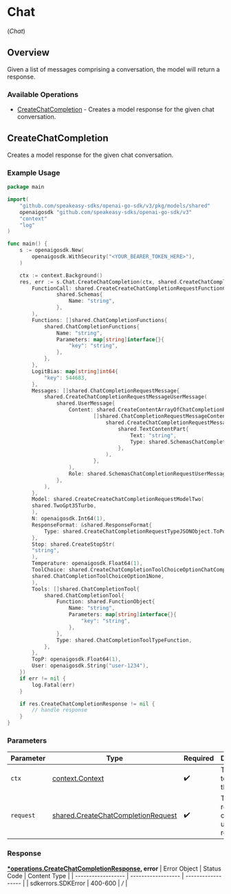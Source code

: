# Chat
(*Chat*)

## Overview

Given a list of messages comprising a conversation, the model will return a response.

### Available Operations

* [CreateChatCompletion](#createchatcompletion) - Creates a model response for the given chat conversation.

## CreateChatCompletion

Creates a model response for the given chat conversation.

### Example Usage

```go
package main

import(
	"github.com/speakeasy-sdks/openai-go-sdk/v3/pkg/models/shared"
	openaigosdk "github.com/speakeasy-sdks/openai-go-sdk/v3"
	"context"
	"log"
)

func main() {
    s := openaigosdk.New(
        openaigosdk.WithSecurity("<YOUR_BEARER_TOKEN_HERE>"),
    )

    ctx := context.Background()
    res, err := s.Chat.CreateChatCompletion(ctx, shared.CreateChatCompletionRequest{
        FunctionCall: shared.CreateCreateChatCompletionRequestFunctionCallSchemas(
                shared.Schemas{
                    Name: "string",
                },
        ),
        Functions: []shared.ChatCompletionFunctions{
            shared.ChatCompletionFunctions{
                Name: "string",
                Parameters: map[string]interface{}{
                    "key": "string",
                },
            },
        },
        LogitBias: map[string]int64{
            "key": 544683,
        },
        Messages: []shared.ChatCompletionRequestMessage{
            shared.CreateChatCompletionRequestMessageUserMessage(
                shared.UserMessage{
                    Content: shared.CreateContentArrayOfChatCompletionRequestMessageContentPart(
                            []shared.ChatCompletionRequestMessageContentPart{
                                shared.CreateChatCompletionRequestMessageContentPartTextContentPart(
                                    shared.TextContentPart{
                                        Text: "string",
                                        Type: shared.SchemasChatCompletionRequestMessageContentPartTextTypeText,
                                    },
                                ),
                            },
                    ),
                    Role: shared.SchemasChatCompletionRequestUserMessageRoleUser,
                },
            ),
        },
        Model: shared.CreateCreateChatCompletionRequestModelTwo(
        shared.TwoGpt35Turbo,
        ),
        N: openaigosdk.Int64(1),
        ResponseFormat: &shared.ResponseFormat{
            Type: shared.CreateChatCompletionRequestTypeJSONObject.ToPointer(),
        },
        Stop: shared.CreateStopStr(
        "string",
        ),
        Temperature: openaigosdk.Float64(1),
        ToolChoice: shared.CreateChatCompletionToolChoiceOptionChatCompletionToolChoiceOption1(
        shared.ChatCompletionToolChoiceOption1None,
        ),
        Tools: []shared.ChatCompletionTool{
            shared.ChatCompletionTool{
                Function: shared.FunctionObject{
                    Name: "string",
                    Parameters: map[string]interface{}{
                        "key": "string",
                    },
                },
                Type: shared.ChatCompletionToolTypeFunction,
            },
        },
        TopP: openaigosdk.Float64(1),
        User: openaigosdk.String("user-1234"),
    })
    if err != nil {
        log.Fatal(err)
    }

    if res.CreateChatCompletionResponse != nil {
        // handle response
    }
}
```

### Parameters

| Parameter                                                                                    | Type                                                                                         | Required                                                                                     | Description                                                                                  |
| -------------------------------------------------------------------------------------------- | -------------------------------------------------------------------------------------------- | -------------------------------------------------------------------------------------------- | -------------------------------------------------------------------------------------------- |
| `ctx`                                                                                        | [context.Context](https://pkg.go.dev/context#Context)                                        | :heavy_check_mark:                                                                           | The context to use for the request.                                                          |
| `request`                                                                                    | [shared.CreateChatCompletionRequest](../../pkg/models/shared/createchatcompletionrequest.md) | :heavy_check_mark:                                                                           | The request object to use for the request.                                                   |


### Response

**[*operations.CreateChatCompletionResponse](../../pkg/models/operations/createchatcompletionresponse.md), error**
| Error Object       | Status Code        | Content Type       |
| ------------------ | ------------------ | ------------------ |
| sdkerrors.SDKError | 400-600            | */*                |
